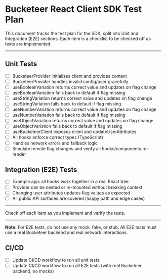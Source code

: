 # Bucketeer React Client SDK Test Plan

This document tracks the test plan for the SDK, split into Unit and Integration (E2E) sections. Each item is a checklist to be checked off as tests are implemented.

---

## Unit Tests

- [ ] BucketeerProvider initializes client and provides context
- [ ] BucketeerProvider handles invalid config/user gracefully
- [ ] useBooleanVariation returns correct value and updates on flag change
- [ ] useBooleanVariation falls back to default if flag missing
- [ ] useStringVariation returns correct value and updates on flag change
- [ ] useStringVariation falls back to default if flag missing
- [ ] useNumberVariation returns correct value and updates on flag change
- [ ] useNumberVariation falls back to default if flag missing
- [ ] useObjectVariation returns correct value and updates on flag change
- [ ] useObjectVariation falls back to default if flag missing
- [ ] useBucketeerClient exposes client and updateUserAttributes
- [ ] All hooks enforce correct types (TypeScript)
- [ ] Handles network errors and fallback logic
- [ ] Simulate remote flag changes and verify all hooks/components re-render

## Integration (E2E) Tests

- [ ] Example app: all hooks work together in a real React tree
- [ ] Provider can be nested or re-mounted without breaking context
- [ ] Changing user attributes updates flag values as expected
- [ ] All public API surfaces are covered (happy path and edge cases)

---

Check off each item as you implement and verify the tests.

---

**Note:** For E2E tests, do not use any mock, fake, or stub. All E2E tests must use a real Bucketeer backend and real network interactions.

## CI/CD

- [ ] Update CI/CD workflow to run all unit tests
- [ ] Update CI/CD workflow to run all E2E tests (with real Bucketeer backend, no mocks)
